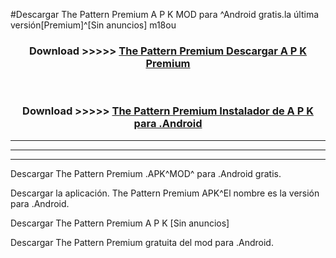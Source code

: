 #Descargar The Pattern Premium  A P K MOD para ^Android gratis.la última versión[Premium]^[Sin anuncios] m18ou



<div align="center">
<h3>Download >>>>> <a href="https://es-web.web.app/?es= The Pattern Premium ">The Pattern Premium  Descargar A P K Premium</a></h3><br>

<h3>Download >>>>> <a href="https://es-web.web.app/?es= The Pattern Premium ">The Pattern Premium  Instalador de A P K para .Android</a></h3>
</div>


----------------------------------------------------------

----------------------------------------------------------

----------------------------------------------------------

Descargar The Pattern Premium  .APK^MOD^ para .Android gratis.

Descargar la aplicación. The Pattern Premium  APK^El nombre es la versión para .Android.

Descargar The Pattern Premium  A P K [Sin anuncios]

Descargar The Pattern Premium  gratuita del mod para .Android.